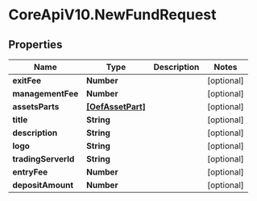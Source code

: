 # CoreApiV10.NewFundRequest

## Properties
Name | Type | Description | Notes
------------ | ------------- | ------------- | -------------
**exitFee** | **Number** |  | [optional] 
**managementFee** | **Number** |  | [optional] 
**assetsParts** | [**[OefAssetPart]**](OefAssetPart.md) |  | [optional] 
**title** | **String** |  | [optional] 
**description** | **String** |  | [optional] 
**logo** | **String** |  | [optional] 
**tradingServerId** | **String** |  | [optional] 
**entryFee** | **Number** |  | [optional] 
**depositAmount** | **Number** |  | [optional] 



